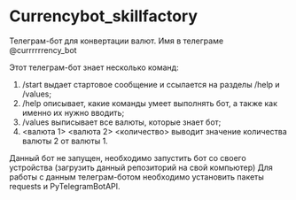 # Сurrencybot_skillfactory

Телеграм-бот для конвертации валют. Имя в телеграме @currrrrrency_bot

Этот телеграм-бот знает несколько команд:

1. /start выдает стартовое сообщение и ссылается на разделы /help и /values;
2. /help описывает, какие команды умеет выполнять бот, а также как именно их нужно вводить;
3. /values выписывает все валюты, которые знает бот;
4. <валюта 1> <валюта 2> <количество> выводит значение количества валюты 2 от валюты 1.

Данный бот не запущен, необходимо запустить бот со своего устройства (загрузить данный репозиторий на свой компьютер) 
Для работы с данным телеграм-ботом необходимо установить пакеты requests и PyTelegramBotAPI.
